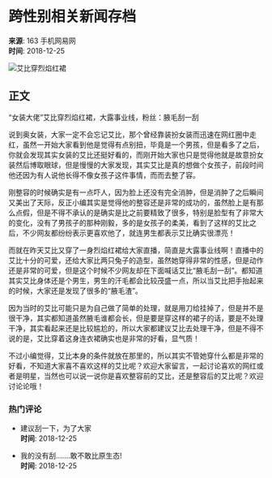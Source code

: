 # 跨性别相关新闻存档

**来源**: 163 手机网易网  
**时间**: 2018-12-25  

![艾比穿烈焰红裙](https://nimg.ws.126.net/?url=https%3A%2F%2Fstatic.ws.126.net%2Ff2e%2Fwap%2Fcommon%2Fimages%2Fweixinfixed1200low.jpg&thumbnail=750x2147483647&quality=75&type=jpg)

## 正文

“女装大佬”艾比穿烈焰红裙，大露事业线，粉丝：腋毛刮一刮

说到奥女装，大家一定不会忘记艾比，那个曾经靠装扮女装而迅速在网红圈中走红，虽然一开始大家看到他是觉得有点别扭，毕竟是一个男孩，但是看多了之后，你就会发现其实女装的艾比还挺好看的，而刚开始大家也只是觉得他就是故意扮女装然后博取眼球，但是慢慢的大家发现，其实艾比是真的想做个女孩子，前段时间他还因为有人说他长得不像女孩子这件事情，而而去整了容。

刚整容的时候确实是有一点吓人，因为脸上还没有完全消肿，但是消肿了之后瞬间又美出了天际，反正小编其实是觉得他的整容还是非常的成功的，虽然脸上是有那么点假，但是不得不承认的是确实是比之前要精致了很多，特别是脸型有了非常大的变化，没有了男孩子的那种刚毅，多的是女孩子的柔美，看到了这样的艾比之后，不少网友都纷纷表示更喜欢他了，就连男生都表示艾比确实很漂亮！

而就在昨天艾比又穿了一身烈焰红裙给大家直播，简直是大露事业线啊！直播中的艾比十分的可爱，还给大家比两只兔子的造型，虽然她穿得非常的性感，但是动作还是非常的可爱，但是这个时候不少网友却在下面喊话艾比“腋毛刮一刮”。都知道其实艾比身体还是个男生，男生的汗毛都会比较茂盛一点，所以当艾比把手抬起来的时候，大家还是发现了很多的“腋毛渣”。

因为当时的艾比可能只是为自己做了简单的处理，就是用刀给挂掉了，但是并不是很干净，其实都知道虽然腋毛谁都会长，但是要是穿这样的裙子的话，要是不处理干净，其实看起来还是比较尴尬的，所以大家都建议艾比去处理干净，但是不得不说的是，艾比穿着这身连衣裙确实也是非常的好看，显气质！

不过小编觉得，艾比本身的条件就放在那里的，所以其实不管她穿什么都是非常的好看，不知道大家喜不喜欢这样的艾比呢？欢迎大家留言，一起讨论喜欢的网红或者是明星，当然也可以说一说你是喜欢整容前的艾比，还是整容后的艾比呢？欢迎讨论论哦！

### 热门评论

- 建议刮一下，为了大家  
  **时间**: 2018-12-25
  
- 我的没有刮.......敢不敢比原生态!  
  **时间**: 2018-12-25